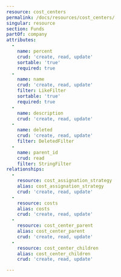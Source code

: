 ```yaml
---
resource: cost_centers
permalink: /docs/resources/cost_centers/
singular: resource
section: Funds
partOf: company
attributes:
  -
    name: percent
    crud: 'create, read, update'
    sortable: 'true'
    required: true
  -
    name: name
    crud: 'create, read, update'
    filter: LikeFilter
    sortable: 'true'
    required: true
  -
    name: description
    crud: 'create, read, update'
  -
    name: deleted
    crud: 'create, read, update'
    filter: DeletedFilter
  -
    name: parent_id
    crud: read
    filter: StringFilter
relationships:
  -
    resource: cost_assignation_strategy
    alias: cost_assignation_strategy
    crud: 'create, read, update'
  -
    resource: costs
    alias: costs
    crud: 'create, read, update'
  -
    resource: cost_center_parent
    alias: cost_center_parent
    crud: 'create, read, update'
  -
    resource: cost_center_children
    alias: cost_center_children
    crud: 'create, read, update'

---
```

